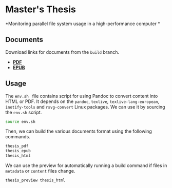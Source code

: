 # Master's Thesis
*Monitoring parallel file system usage in a high-performance computer *

## Documents
Download links for documents from the `build` branch.

- [**PDF**](https://github.com/jaantollander/masters-thesis/blob/build/sci_2022_tollander-de-balsch_jaan.pdf)
- [**EPUB**](https://github.com/jaantollander/masters-thesis/blob/build/sci_2022_tollander-de-balsch_jaan.epub)


## Usage
The `env.sh ` file contains script for using Pandoc to convert content into HTML or PDF.
It depends on the `pandoc`, `texlive`, `texlive-lang-european`, `inotify-tools` and `rsvg-convert` Linux packages.
We can use it by sourcing the `env.sh` script.

```bash
source env.sh
```

Then, we can build the various documents format using the following commands.

```bash
thesis_pdf
thesis_epub
thesis_html
```

We can use the preview for automatically running a build command if files in `metadata` or `content` files change.

```bash
thesis_preview thesis_html
```
